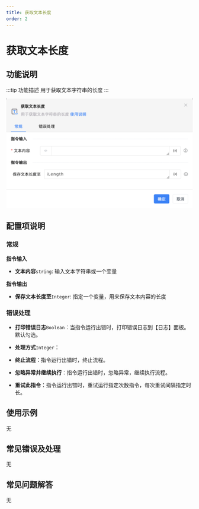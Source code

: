 ```yaml
---
title: 获取文本长度
order: 2
---
```


# 获取文本长度

## 功能说明

:::tip 功能描述
用于获取文本字符串的长度
:::

![获取文本长度](../../../assets/获取文本长度_command.png)

## 配置项说明

### 常规

**指令输入**

- **文本内容**`string`: 输入文本字符串或一个变量


**指令输出**

- **保存文本长度至**`Integer`: 指定一个变量，用来保存文本内容的长度

### 错误处理

- **打印错误日志**`Boolean`：当指令运行出错时，打印错误日志到【日志】面板。默认勾选。

- **处理方式**`Integer`：

 - **终止流程**：指令运行出错时，终止流程。

 - **忽略异常并继续执行**：指令运行出错时，忽略异常，继续执行流程。

 - **重试此指令**：指令运行出错时，重试运行指定次数指令，每次重试间隔指定时长。

## 使用示例
无

## 常见错误及处理

无

## 常见问题解答

无

